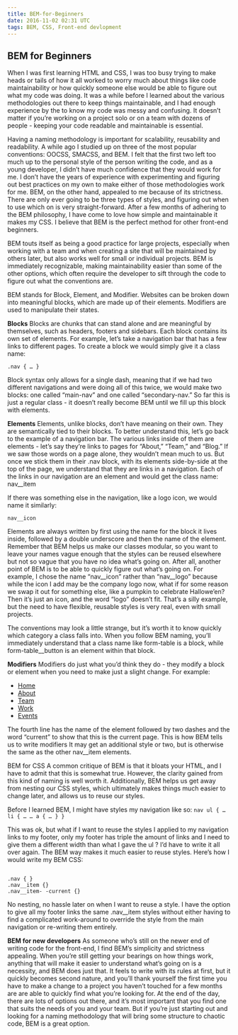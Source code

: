 ```yaml
---
title: BEM-for-Beginners
date: 2016-11-02 02:31 UTC
tags: BEM, CSS, Front-end devlopment
---
```

<section class="article-container">
<h2>BEM for Beginners</h2>

When I was first learning HTML and CSS, I was too busy trying to make heads or tails of how it all worked to worry much about things like code maintainability or how quickly someone else would be able to figure out what my code was doing. It was a while before I learned about the various methodologies out there to keep things maintainable, and I had enough experience by the to know my code was messy and confusing. It doesn’t matter if you’re working on a project solo or on a team with dozens of people - keeping your code readable and maintainable is essential.

Having a naming methodology is important for scalability, reusability and readability. A while ago I studied up on three of the most popular conventions: OOCSS, SMACSS, and BEM. I felt that the first two left too much up to the personal style of the person writing the code, and as a young developer, I didn’t have much confidence that they would work for me. I don’t have the years of experience with experimenting and figuring out best practices on my own to make either of those methodologies work for me. BEM, on the other hand, appealed to me because of its strictness. There are only ever going to be three types of styles, and figuring out when to use which on is very straight-forward. After a few months of adhering to the BEM philosophy, I have come to love how simple and maintainable it makes my CSS. I believe that BEM is the perfect method for other front-end beginners. 

BEM touts itself as being a good practice for large projects, especially when working with a team and when creating a site that will be maintained by others later, but also works well for small or individual projects. BEM is immediately recognizable, making maintainability easier than some of the other options, which often require the developer to sift through the code to figure out what the conventions are.

BEM stands for Block, Element, and Modifier. Websites can be broken down into meaningful blocks, which are made up of their elements. Modifiers are used to manipulate their states. 

<strong>Blocks</strong>
Blocks are chunks that can stand alone  and are meaningful by themselves, such as headers, footers and sidebars. Each block contains its own set of elements. For example, let’s take a navigation bar that has a few links to different pages. To create a block we would simply give it a class name:

<code>.nav { … }</code>

Block syntax only allows for a single dash, meaning that if we had two different navigations and were doing all of this twice, we would make two blocks: one called “main-nav” and one called “secondary-nav.” So far this is just a regular class - it doesn’t really become BEM until we fill up this block with elements.

<strong>Elements</strong>
Elements, unlike blocks, don’t have meaning on their own. They are semantically tied to their blocks. To better understand this, let’s go back to the example of a navigation bar. The various links inside of them are elements - let’s say they’re links to pages for “About,” “Team,” and “Blog.” If we saw those words on a page alone, they wouldn’t mean much to us. But once we stick them in their .nav block, with its elements side-by-side at the top of the page, we understand that they are links in a navigation. Each of the links in our navigation are an element and would get the class name:
nav__item

If there was something else in the navigation, like a logo icon, we would name it similarly:

<code>nav__icon</code>

Elements are always written by first using the name for the block it lives inside, followed by a double underscore and then the name of the element. Remember that BEM helps us make our classes modular, so you want to leave your names vague enough that the styles can be reused elsewhere but not so vague that you have no idea what’s going on. After all, another point of BEM is to be able to quickly figure out what’s going on. For example, I chose the name “nav__icon” rather than “nav__logo” because while the icon I add may be the company logo now, what if for some reason we swap it out for something else, like a pumpkin to celebrate Hallowe’en? Then it’s just an icon, and the word “logo” doesn’t fit. That’s a silly example, but the need to have flexible, reusable styles is very real, even with small projects. 

The conventions may look a little strange, but it’s worth it to know quickly which category a class falls into. When you follow BEM naming, you’ll immediately understand that a class name like form-table is a block, while form-table__button is an element within that block.

<strong>Modifiers</strong>
Modifiers do just what you’d think they do - they modify a block or element when you need to make just a slight change. For example:
<nav>
<ul class=“nav”>
<li class=“nav__item”><a href=“/index.html>Home</a></li>
<li class=“nav__item”><a href=“/about.html>About</a></li>
<li class=“nav__item”><a href=“/team.html>Team</a></li>
<li class=“nav__item - - current”><a href=“/work.html>Work</a></li>
<li class=“nav__item”><a href=“/events.html>Events</a></li>
</ul>
</nav>

The fourth line has the name of the element followed by two dashes and the word “current” to show that this is the current page. This is how BEM tells us to write modifiers It may get an additional style or two, but is otherwise the same as the other nav__item elements.

BEM for CSS
A common critique of BEM is that it bloats your HTML, and I have to admit that this is somewhat true. However, the clarity gained from this kind of naming is well worth it. Additionally, BEM helps us get away from nesting our CSS styles, which ultimately makes things much easier to change later, and allows us to reuse our styles. 

Before I learned BEM, I might have styles my navigation like so:
<code>nav ul { 
   …
   li {
   …
   …
   a {
   …
   }
}</code>

This was ok, but what if I want to reuse the styles I applied to my navigation links to my footer, only my footer has triple the amount of links and I need to give them a different width than what I gave the ul ? I’d have to write it all over again. The BEM way makes it much easier to reuse styles. Here’s how I would write my BEM CSS:

<code>
.nav { }
.nav__item {}
.nav__item- -current {}
</code>

No nesting, no hassle later on when I want to reuse a style. I have the option to give all my footer links the same .nav__item styles without either having to find a complicated work-around to override the style from the main navigation or re-writing them entirely. 

<strong>BEM for new developers</strong>
As someone who’s still on the newer end of writing code for the front-end, I find BEM’s simplicity and strictness appealing. When you’re still getting your bearings on how things work, anything that will make it easier to understand what’s going on is a necessity, and BEM does just that. It feels to write with its rules at first, but it quickly becomes second nature, and you’ll thank yourself the first time you have to make a change to a project you haven’t touched for a few months are are able to quickly find what you’re looking for. At the end of the day, there are lots of options out there, and it’s most important that you find one that suits the needs of you and your team. But if you’re just starting out and looking for a naming methodology that will bring some structure to chaotic code, BEM is a great option.
</section>